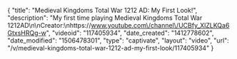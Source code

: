 {
    "title": "Medieval Kingdoms Total War 1212 AD:  My First Look!",
    "description": "My first time playing Medieval Kingdoms Total War 1212AD\n\nCreator:\nhttps:\/\/www.youtube.com\/channel\/UCBfy_XlZLKQa6GtxsHRQg-w",
    "videoid": "117405934",
    "date_created": "1412778602",
    "date_modified": "1506478301",
    "type": "captivate",
    "layout": "video",
    "url": "\/v\/medieval-kingdoms-total-war-1212-ad-my-first-look\/117405934"
}